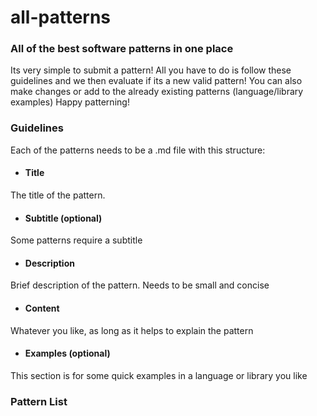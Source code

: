 # all-patterns

### All of the best software patterns in one place 

Its very simple to submit a pattern! All you have to do is follow these guidelines and we then evaluate if its a new valid pattern! You can also make changes or add to the already existing patterns (language/library examples) Happy patterning! 

### Guidelines

Each of the patterns needs to be a .md file with this structure:

* #### Title

The title of the pattern.

* #### Subtitle (optional)

Some patterns require a subtitle

* #### Description

Brief description of the pattern. Needs to be small and concise

* #### Content

Whatever you like, as long as it helps to explain the pattern

* #### Examples (optional)

This section is for some quick examples in a language or library you like

### Pattern List

